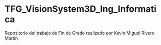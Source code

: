 # TFG_VisionSystem3D_Ing_Informatica
Repositorio del trabajo de Fin de Grado realizado por Kevin Miguel Rivero Martín
